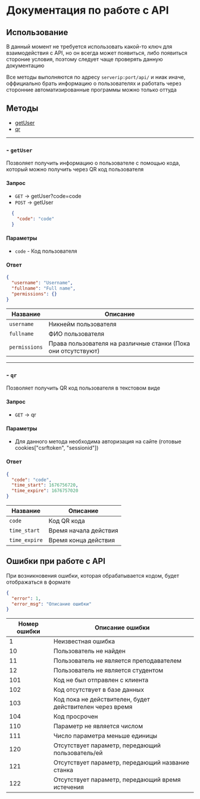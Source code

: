 # Документация по работе с API

## Использование

В данный момент не требуется использовать какой-то ключ для взаимодействия с API, но он всегда может появиться, либо появиться стороние условия, поэтому следует чаще проверять данную документацию

Все методы выполняются по адресу `serverip:port/api/` и ниак иначе, оффициально брать информацию о пользователях и работать через сторонние автоматизированные программы можно только оттуда

## Методы

- [getUser](#--getuser)
- [qr](#--qr)

---------------

### - `getUser`

  Позволяет получить информацию о пользователе с помощью кода, который можно получить через QR код пользователя

#### Запрос

- `GET` -> getUser?code=code
- `POST` -> getUser

```json
  {
    "code": "code"
  }
  ```

#### Параметры

- `code` - Код пользователя
  
#### Ответ
  
  ```json
  {
    "username": "Username", 
    "fullname": "Full name", 
    "permissions": {}
  }
  ```

| Название      | Описание              |
| ------------- | --------------------- |
| `username`    | Никнейм пользователя  |
| `fullname`    | ФИО пользователя      |
| `permissions` | Права пользователя на различные станки (Пока они отсутствуют)  |

---------------

### - `qr`

  Позволяет получить QR код пользователя в текстовом виде

#### Запрос

- `GET` -> qr

#### Параметры

- Для данного метода необходима авторизация на сайте (готовые cookies["csrftoken", "sessionid"])

#### Ответ
  
  ```json
  {
    "code": "code", 
    "time_start": 1676756720, 
    "time_expire": 1676757020
  }
  ```

| Название      | Описание              |
| ------------- | --------------------- |
| `code`        | Код QR кода           |
| `time_start`  | Время начала действия |
| `time_expire` | Время конца действия  |

## Ошибки при работе с API

При возникновения ошибки, которая обрабатывается кодом, будет отображаться в формате

```json
{
  "error": 1,
  "error_msg": "Описание ошибки"
}
```

| Номер ошибки | Описание ошибки                                  |
| ------------ | ------------------------------------------------ |
| 1            | Неизвестная ошибка                               |
| 10           | Пользователь не найден                           |
| 11           | Пользователь не является преподавателем          |
| 12           | Пользователь не является студентом               |
| 101          | Код не был отправлен с клиента                   |
| 102          | Код отсутствует в базе данных                    |
| 103          | Код пока не действителен, будет действителен через время |
| 104          | Код просрочен                                    |
| 110          | Параметр не является числом                      |
| 111          | Число параметра меньше единицы                   |
| 120          | Отсутствует параметр, передающий пользователь/ей |
| 121          | Отсутствует параметр, передающий название станка |
| 122          | Отсутствует параметр, передающий время истечения |

